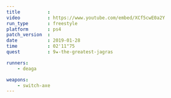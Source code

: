 ```yaml
---
title          :
video          : https://www.youtube.com/embed/XCf5cwE0a2Y
run_type       : freestyle
platform       : ps4
patch_version  : 
date           : 2019-01-28
time           : 02'11"75
quest          : 9★-the-greatest-jagras

runners:
    - deaga

weapons:
    - switch-axe
---
```


